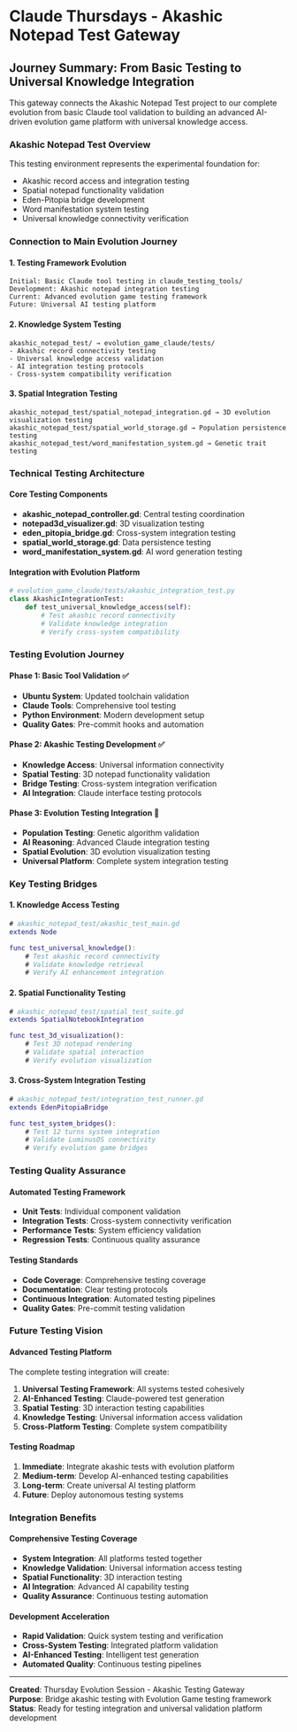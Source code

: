 # Claude Thursdays - Akashic Notepad Test Gateway

## Journey Summary: From Basic Testing to Universal Knowledge Integration
This gateway connects the Akashic Notepad Test project to our complete evolution from basic Claude tool validation to building an advanced AI-driven evolution game platform with universal knowledge access.

### Akashic Notepad Test Overview
This testing environment represents the experimental foundation for:
- Akashic record access and integration testing
- Spatial notepad functionality validation
- Eden-Pitopia bridge development
- Word manifestation system testing
- Universal knowledge connectivity verification

### Connection to Main Evolution Journey

#### 1. Testing Framework Evolution
```
Initial: Basic Claude tool testing in claude_testing_tools/
Development: Akashic notepad integration testing
Current: Advanced evolution game testing framework
Future: Universal AI testing platform
```

#### 2. Knowledge System Testing
```
akashic_notepad_test/ → evolution_game_claude/tests/
- Akashic record connectivity testing
- Universal knowledge access validation
- AI integration testing protocols
- Cross-system compatibility verification
```

#### 3. Spatial Integration Testing
```
akashic_notepad_test/spatial_notepad_integration.gd → 3D evolution visualization testing
akashic_notepad_test/spatial_world_storage.gd → Population persistence testing
akashic_notepad_test/word_manifestation_system.gd → Genetic trait testing
```

### Technical Testing Architecture

#### Core Testing Components
- **akashic_notepad_controller.gd**: Central testing coordination
- **notepad3d_visualizer.gd**: 3D visualization testing
- **eden_pitopia_bridge.gd**: Cross-system integration testing
- **spatial_world_storage.gd**: Data persistence testing
- **word_manifestation_system.gd**: AI word generation testing

#### Integration with Evolution Platform
```python
# evolution_game_claude/tests/akashic_integration_test.py
class AkashicIntegrationTest:
    def test_universal_knowledge_access(self):
        # Test akashic record connectivity
        # Validate knowledge integration
        # Verify cross-system compatibility
```

### Testing Evolution Journey

#### Phase 1: Basic Tool Validation ✅
- **Ubuntu System**: Updated toolchain validation
- **Claude Tools**: Comprehensive tool testing
- **Python Environment**: Modern development setup
- **Quality Gates**: Pre-commit hooks and automation

#### Phase 2: Akashic Testing Development ✅
- **Knowledge Access**: Universal information connectivity
- **Spatial Testing**: 3D notepad functionality validation
- **Bridge Testing**: Cross-system integration verification
- **AI Integration**: Claude interface testing protocols

#### Phase 3: Evolution Testing Integration 🔄
- **Population Testing**: Genetic algorithm validation
- **AI Reasoning**: Advanced Claude integration testing
- **Spatial Evolution**: 3D evolution visualization testing
- **Universal Platform**: Complete system integration testing

### Key Testing Bridges

#### 1. Knowledge Access Testing
```gd
# akashic_notepad_test/akashic_test_main.gd
extends Node

func test_universal_knowledge():
    # Test akashic record connectivity
    # Validate knowledge retrieval
    # Verify AI enhancement integration
```

#### 2. Spatial Functionality Testing
```gd
# akashic_notepad_test/spatial_test_suite.gd
extends SpatialNotebookIntegration

func test_3d_visualization():
    # Test 3D notepad rendering
    # Validate spatial interaction
    # Verify evolution visualization
```

#### 3. Cross-System Integration Testing
```gd
# akashic_notepad_test/integration_test_runner.gd
extends EdenPitopiaBridge

func test_system_bridges():
    # Test 12 turns system integration
    # Validate LuminusOS connectivity
    # Verify evolution game bridges
```

### Testing Quality Assurance

#### Automated Testing Framework
- **Unit Tests**: Individual component validation
- **Integration Tests**: Cross-system connectivity verification
- **Performance Tests**: System efficiency validation
- **Regression Tests**: Continuous quality assurance

#### Testing Standards
- **Code Coverage**: Comprehensive testing coverage
- **Documentation**: Clear testing protocols
- **Continuous Integration**: Automated testing pipelines
- **Quality Gates**: Pre-commit testing validation

### Future Testing Vision

#### Advanced Testing Platform
The complete testing integration will create:
1. **Universal Testing Framework**: All systems tested cohesively
2. **AI-Enhanced Testing**: Claude-powered test generation
3. **Spatial Testing**: 3D interaction testing capabilities
4. **Knowledge Testing**: Universal information access validation
5. **Cross-Platform Testing**: Complete system compatibility

#### Testing Roadmap
1. **Immediate**: Integrate akashic tests with evolution platform
2. **Medium-term**: Develop AI-enhanced testing capabilities
3. **Long-term**: Create universal AI testing platform
4. **Future**: Deploy autonomous testing systems

### Integration Benefits

#### Comprehensive Testing Coverage
- **System Integration**: All platforms tested together
- **Knowledge Validation**: Universal information access testing
- **Spatial Functionality**: 3D interaction testing
- **AI Integration**: Advanced AI capability testing
- **Quality Assurance**: Continuous testing automation

#### Development Acceleration
- **Rapid Validation**: Quick system testing and verification
- **Cross-System Testing**: Integrated platform validation
- **AI-Enhanced Testing**: Intelligent test generation
- **Automated Quality**: Continuous testing pipelines

---

**Created**: Thursday Evolution Session - Akashic Testing Gateway  
**Purpose**: Bridge akashic testing with Evolution Game testing framework  
**Status**: Ready for testing integration and universal validation platform development